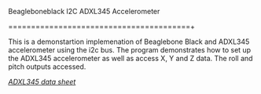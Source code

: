 Beagleboneblack I2C ADXL345 Accelerometer

========================================+

This is a demonstartion implemenation of Beaglebone Black and ADXL345 accelerometer using the i2c bus. The program 
demonstrates how to set up the ADXL345 accelerometer as well as access X, Y and Z data. The roll and pitch outputs
accessed.


[*ADXL345 data sheet*](https://www.analog.com/media/en/technical-documentation/data-sheets/ADXL345.pdf)
